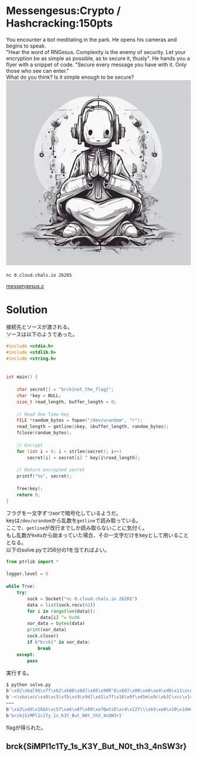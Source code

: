# Messengesus:Crypto / Hashcracking:150pts
You encounter a bot meditating in the park. He opens his cameras and begins to speak.  
"Hear the word of RNGesus. Complexity is the enemy of security. Let your encryption be as simple as possible, as to secure it, thusly". He hands you a flyer with a snippet of code. "Secure every message you have with it. Only those who see can enter."  
What do you think? Is it simple enough to be secure?  
![messengesus.jpg](messengesus.jpg)  

`nc 0.cloud.chals.io 26265`  

[messengesus.c](messengesus.c)  

# Solution
接続先とソースが渡される。  
ソースは以下のようであった。  
```c
#include <stdio.h>
#include <stdlib.h>
#include <string.h>


int main() {

    char secret[] = "brck{not_the_flag}";
    char *key = NULL;
    size_t read_length, buffer_length = 0;
    
    // Read One Time Key
    FILE *random_bytes = fopen("/dev/urandom", "r");
    read_length = getline(&key, &buffer_length, random_bytes);
    fclose(random_bytes);

    // Encrypt
    for (int i = 0; i < strlen(secret); i++)
        secret[i] = secret[i] ^ key[i%read_length];

    // Return encrypted secret
    printf("%s", secret);

    free(key);
    return 0;
}
```
フラグを一文字ずつxorで暗号化しているようだ。  
keyは`/dev/urandom`から乱数を`getline`で読み取っている。  
ここで、`getline`が改行までしか読み取らないことに気付く。  
もし乱数が`0x0a`から始まっていた場合、その一文字だけをkeyとして用いることとなる。  
以下のsolve.pyで256分の1を当てればよい。  
```python
from ptrlib import *

logger.level = 0

while True:
    try:
        sock = Socket("nc 0.cloud.chals.io 26265")
        data = list(sock.recv(42))
        for i in range(len(data)):
             data[i] ^= 0x0A
        xor_data = bytes(data)
        print(xor_data)
        sock.close()
        if b"brck{" in xor_data:
            break
    except:
        pass
```
実行する。  
```bash
$ python solve.py
b'\x82\xbal9$\xff\xb2\xb8D\x8d]\x05\x90R"Q\xb0]\x06\xe0\xe4\xd0\x11\xcdqY\x0f\x8c\x9a\xdb\x9f/N\x8bUH\x04\x8d\xe7\x86\x9a\xe0'
b'-<\xba\xcc\xa0\xc5\xfb\xc9\x9d]\xd1\x7f\x16\x9f\xd5m\x9c\xb3[\xcc\x14\x1a\x12"\xf0[leI%\x11<\xdd\xc1w\x08P\x8a$\xa7v\xa9'
~~~
b'\xa3\xdd\x16&h\xc57\xe6\x8f\x89\xa7QwtiD\xc4\x12Y\\\xb5\xe0\x10\x1dmCt\x81\xbf\x8c\x9f7RW\xa6\xa9\x99m\x01\xeeC\x1a'
b'brck{SiMPl1c1Ty_1s_K3Y_But_N0t_th3_4nSW3r}'
```
flagが得られた。  

## brck{SiMPl1c1Ty_1s_K3Y_But_N0t_th3_4nSW3r}